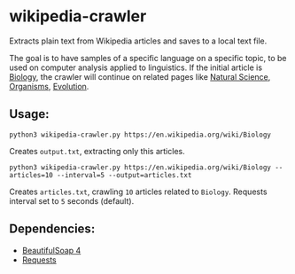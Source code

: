# wikipedia-crawler
Extracts plain text from Wikipedia articles and saves to a local text file.

The goal is to have samples of a specific language on a specific topic, to be used on computer analysis applied to linguistics.
If the initial article is [Biology](https://en.wikipedia.org/wiki/Biology), the crawler will continue on related pages like [Natural Science](https://en.wikipedia.org/wiki/Natural_science), [Organisms](https://en.wikipedia.org/wiki/Organims), [Evolution](https://en.wikipedia.org/wiki/Evolution).

## Usage:
    python3 wikipedia-crawler.py https://en.wikipedia.org/wiki/Biology

Creates `output.txt`, extracting only this articles.

    python3 wikipedia-crawler.py https://en.wikipedia.org/wiki/Biology --articles=10 --interval=5 --output=articles.txt

Creates `articles.txt`, crawling `10` articles related to `Biology`. Requests interval set to `5` seconds (default).

## Dependencies:
* [BeautifulSoap 4](https://www.crummy.com/software/BeautifulSoup/)
* [Requests](http://docs.python-requests.org/)
